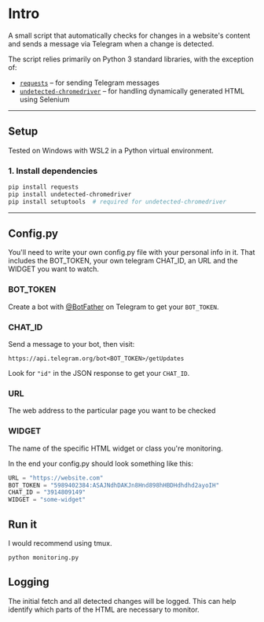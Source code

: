 # Intro
A small script that automatically checks for changes in a website's content and sends a message via Telegram when a change is detected.

The script relies primarily on Python 3 standard libraries, with the exception of:

- [`requests`](https://pypi.org/project/requests/) – for sending Telegram messages
- [`undetected-chromedriver`](https://pypi.org/project/undetected-chromedriver/) – for handling dynamically generated HTML using Selenium

---

## Setup

Tested on Windows with WSL2 in a Python virtual environment.

### 1. Install dependencies

```bash
pip install requests
pip install undetected-chromedriver
pip install setuptools  # required for undetected-chromedriver
```

---

## Config.py

You'll need to write your own config.py file with your personal info in it.
That includes the BOT_TOKEN, your own telegram CHAT_ID, an URL and the WIDGET you want to watch.

### BOT_TOKEN

Create a bot with [@BotFather](https://t.me/botfather) on Telegram to get your `BOT_TOKEN`.

### CHAT_ID

Send a message to your bot, then visit:

```
https://api.telegram.org/bot<BOT_TOKEN>/getUpdates
```

Look for `"id"` in the JSON response to get your `CHAT_ID`.
### URL
The web address to the particular page you want to be checked

### WIDGET
The name of the specific HTML widget or class you're monitoring.

In the end your config.py should look something like this:
```python
URL = "https://website.com"
BOT_TOKEN = "5989402384:ASAJNdhDAKJn8Hnd898hHBDHdhdhd2ayoIH"
CHAT_ID = "3914809149"
WIDGET = "some-widget"
```

## Run it

I would recommend using tmux.
```bash
python monitoring.py
```

## Logging

The initial fetch and all detected changes will be logged. This can help identify which parts of the HTML are necessary to monitor.
